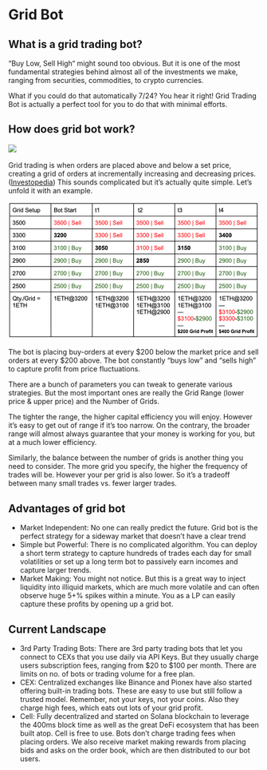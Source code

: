 # Grid Bot

## What is a grid trading bot?&#x20;

“Buy Low, Sell High“ might sound too obvious. But it is one of the most fundamental strategies behind almost all of the investments we make, ranging from securities, commodities, to crypto currencies.

What if you could do that automatically 7/24? You hear it right! Grid Trading Bot is actually a perfect tool for you to do that with minimal efforts.&#x20;

## How does grid bot work?

![](https://lh5.googleusercontent.com/MNuw8wTPQNbdFTBAkm-Ycn3LcWfZbbN4zfSx0ArqEoeS73DhFfl6B9OiB176DKWv8N5qAhE4YcPnoaF86d7mU4uQfkib2GD9AoSiObQUFkIuDFqQNnxLpHtd47ifXdIpt7WK\_My4)

Grid trading is when orders are placed above and below a set price, creating a grid of orders at incrementally increasing and decreasing prices. ([Investopedia](https://www.investopedia.com/terms/g/grid-trading.asp)) This sounds complicated but it’s actually quite simple. Let’s unfold it with an example.

![](../.gitbook/assets/image.png)

The bot is placing buy-orders at every $200 below the market price and sell orders at every $200 above. The bot constantly “buys low” and “sells high” to capture profit from price fluctuations.

There are a bunch of parameters you can tweak to generate various strategies. But the most important ones are really the Grid Range (lower price & upper price) and the Number of Grids.

The tighter the range, the higher capital efficiency you will enjoy. However it’s easy to get out of range if it’s too narrow. On the contrary, the broader range will almost always guarantee that your money is working for you, but at a much lower efficiency.

Similarly, the balance between the number of grids is another thing you need to consider. The more grid you specify, the higher the frequency of trades will be. However your per grid is also lower. So it’s a tradeoff between many small trades vs. fewer larger trades.

## Advantages of grid bot&#x20;

* Market Independent: No one can really predict the future. Grid bot is the perfect strategy for a sideway market that doesn’t have a clear trend&#x20;
* Simple but Powerful: There is no complicated algorithm. You can deploy a short term strategy to capture hundreds of trades each day for small volatilities or set up a long term bot to passively earn incomes and capture larger trends.&#x20;
* Market Making: You might not notice. But this is a great way to inject liquidity into illiquid markets, which are much more volatile and can often observe huge 5+% spikes within a minute. You as a LP can easily capture these profits by opening up a grid bot.

## Current Landscape

* 3rd Party Trading Bots: There are 3rd party trading bots that let you connect to CEXs that you use daily via API Keys. But they usually charge users subscription fees, ranging from $20 to $100 per month. There are limits on no. of bots or trading volume for a free plan.
* CEX: Centralized exchanges like Binance and Pionex have also started offering built-in trading bots. These are easy to use but still follow a trusted model. Remember, not your keys, not your coins. Also they charge high fees, which eats out lots of your grid profit.
* Cell: Fully decentralized and started on Solana blockchain to leverage the 400ms block time as well as the great DeFi ecosystem that has been built atop. Cell is free to use. Bots don’t charge trading fees when placing orders. We also receive market making rewards from placing bids and asks on the order book, which are then distributed to our bot users.
